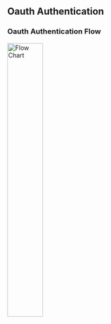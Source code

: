## Oauth Authentication

### Oauth Authentication Flow
<img src="pictures/Oauth%Flow%20Chart.png" alt="Flow Chart" style="width:40%; margin:0; padding:0;">
